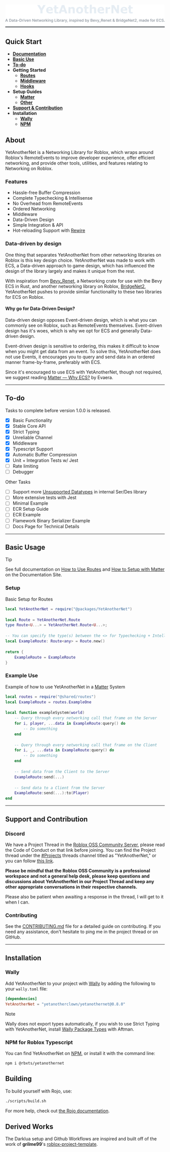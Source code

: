 <div align="center">
    <img alt="YetAnotherNet — A Data-Driven Networking Library, inspired by Bevy_Renet & BridgeNet2, made for ECS." src=".moonwave/static/Banner.svg">
</div>

## Quick Start

- [**Documentation**]
- [**Basic Use**]
- [**To-do**]
- **Getting Started**
    - [**Routes**]
    - [**Middleware**]
    - [**Hooks**]
- **Setup Guides**
    - [**Matter**]
    - [**Other**]
- [**Support & Contribution**]
- **Installation**
    - [**Wally**]
    - [**NPM**]

[**Documentation**]: https://yetanotherclown.github.io/YetAnotherNet/
[**Basic Use**]: #basic-usage
[**To-do**]: #to-do
[**Routes**]: https://yetanotherclown.github.io/YetAnotherNet/docs/getting-started/routes
[**Middleware**]: https://yetanotherclown.github.io/YetAnotherNet/docs/getting-started/middleware
[**Hooks**]: https://yetanotherclown.github.io/YetAnotherNet/docs/getting-started/hooks
[**Matter**]: https://yetanotherclown.github.io/YetAnotherNet/docs/setup/matter
[**Other**]: https://yetanotherclown.github.io/YetAnotherNet/docs/setup/other
[**Support & Contribution**]: #support-and-contribution
[**Wally**]: #wally
[**NPM**]: #npm-for-roblox-typescript

## About

YetAnotherNet is a Networking Library for Roblox, which wraps around Roblox's RemoteEvents to improve developer experience, offer efficient networking, and provide other tools, utilities, and features relating to Networking on Roblox.

### Features

- Hassle-free Buffer Compression
- Complete Typechecking & Intellisense
- No Overhead from RemoteEvents
- Ordered Networking
- Middleware
- Data-Driven Design
- Simple Integration & API
- Hot-reloading Support with [Rewire]

[Rewire]: https://github.com/sayhisam1/Rewire

### Data-driven by design

One thing that separates YetAnotherNet from other networking libraries on Roblox is this key design choice. YetAnotherNet was made to work with ECS, a Data-driven approach to game design, which has influenced the design of the library largely and makes it unique from the rest.

With inspiration from [Bevy_Renet], a Networking crate for use with the Bevy ECS in Rust, and another networking library on Roblox, [BridgeNet2], YetAnotherNet pushes to provide similar functionality to these two libraries for ECS on Roblox.

[Bevy_Renet]: https://github.com/lucaspoffo/renet/tree/master/bevy_renet
[BridgeNet2]: https://ffrostfall.github.io/BridgeNet2/

#### Why go for Data-Driven Design?

Data-driven design opposes Event-driven design, which is what you can commonly see on Roblox, such as RemoteEvents themselves. Event-driven design has it's woes, which is why we opt for ECS and generally Data-driven design.

Event-driven design is sensitive to ordering, this makes it difficult to know when you might get data from an event. To solve this, YetAnotherNet does not use Events, it encourages you to query and send data in an ordered manner frame-by-frame, preferably with ECS.

Since it's encouraged to use ECS with YetAnotherNet, though not required, we suggest reading [Matter — Why ECS?] by Evaera.

[Matter — Why ECS?]: https://matter-ecs.github.io/matter/docs/WhyECS

---

## To-do

Tasks to complete before version 1.0.0 is released.

- [x] Basic Functionality
- [x] Stable Core API
- [x] Strict Typing
- [x] Unreliable Channel
- [X] Middleware
- [X] Typescript Support
- [X] Automatic Buffer Compression
- [x] Unit + Integration Tests w/ Jest 
- [ ] Rate limiting
- [ ] Debugger

Other Tasks
- [ ] Support more [Unsupported Datatypes] in internal Ser/Des library
- [ ] More extensive tests with Jest
- [ ] Minimal Example
- [ ] ECR Setup Guide
- [ ] ECR Example
- [ ] Flamework Binary Serializer Example
- [ ] Docs Page for Technical Details

[Unsupported Datatypes]: https://yetanotherclown.github.io/YetAnotherNet/docs/getting-started/buffer-compression#unsupported-datatypes

---

## Basic Usage

> [!TIP]
> See full documentation on [How to Use Routes] and [How to Setup with Matter] on the Documentation Site.

[How to Use Routes]: https://yetanotherclown.github.io/YetAnotherNet/docs/getting-started/routes
[How to Setup with Matter]: https://yetanotherclown.github.io/YetAnotherNet/docs/setup/matter

### Setup

Basic Setup for Routes
```lua
local YetAnotherNet = require("@packages/YetAnotherNet")

local Route = YetAnotherNet.Route
type Route<U...> = YetAnotherNet.Route<U...>;

-- You can specify the type(s) between the <> for Typechecking + Intellisense
local ExampleRoute: Route<any> = Route.new()

return {
    ExampleRoute = ExampleRoute
}
```

### Example Use

Example of how to use YetAnotherNet in a [Matter] System
```lua
local routes = require("@shared/routes")
local ExampleRoute = routes.ExampleOne

local function exampleSystem(world)
    -- Query through every networking call that frame on the Server
    for i, player, ...data in ExampleRoute:query() do
        -- Do something
    end

    -- Query through every networking call that frame on the Client
    for i, _, ...data in ExampleRoute:query() do
        -- Do something
    end

    -- Send data from the Client to the Server
    ExampleRoute:send(...)

    -- Send data to a Client from the Server
    ExampleRoute:send(...):to(Player)
end
```

[Matter]: https://github.com/matter-ecs/matter

---

## Support and Contribution

### Discord

We have a Project Thread in the [Roblox OSS Community Server](https://quenty.org/oss/conduct), please read the Code of Conduct on that link before joining.
You can find the Project thread under the [#Projects](https://discord.com/channels/385151591524597761/1019724676265676930) threads channel titled as "YetAnotherNet," or you can follow [this link](https://discord.com/channels/385151591524597761/1179944163844825209).

**Please be mindful that the Roblox OSS Community is a professional workspace and not a general help desk, please keep questions and discussions about YetAnotherNet in our Project Thread and keep any other appropriate conversations in their respective channels.**

Please also be patient when awaiting a response in the thread, I will get to it when I can.

### Contributing

See the [CONTRIBUTING.md](CONTRIBUTING.md) file for a detailed guide on contributing. If you need any assistance, don't hesitate to ping me in the project thread or on GitHub.

---

## Installation

### Wally

Add YetAnotherNet to your project with [Wally] by adding the following to your ``wally.toml`` file:
```toml
[dependencies]
YetAnotherNet = "yetanotherclown/yetanothernet@0.8.0"
```

> [!NOTE]
> Wally does not export types automatically, if you wish to use Strict Typing with YetAnotherNet, install [Wally Package Types] with Aftman.

[Wally]: https://github.com/UpliftGames/wally
[Wally Package Types]: https://github.com/JohnnyMorganz/wally-package-types

### NPM for Roblox Typescript

You can find YetAnotherNet on [NPM], or install it with the command line:

```
npm i @rbxts/yetanothernet
```

[NPM]: https://www.npmjs.com/package/@rbxts/yetanothernet

## Building

To build yourself with Rojo, use: 
```bash
./scripts/build.sh
```

For more help, check out [the Rojo documentation].

[the Rojo documentation]: https://rojo.space/docs

## Derived Works

The Darklua setup and Github Workflows are inspired and built off of the work of **grilme99**'s [roblox-project-template](https://github.com/grilme99/roblox-project-template).